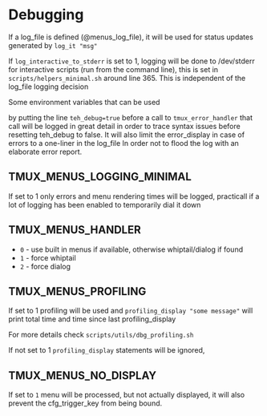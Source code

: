 # Debugging

If a log_file is defined (@menus_log_file), it will be used for status updates
generated by `log_it "msg"`

If `log_interactive_to_stderr` is set to 1, logging will be done to /dev/stderr
for interactive scripts (run from the command line), this is set in
`scripts/helpers_minimal.sh` around line 365. This is independent
of the log_file logging decision

Some environment variables that can be used

by putting the line `teh_debug=true` before a call to `tmux_error_handler` that
call will be logged in great detail in order to trace syntax issues before resetting
teh_debug to false.
It will also limit the error_display in case of errors to a one-liner in the log_file
In order not to flood the log with an elaborate error report.

## TMUX_MENUS_LOGGING_MINIMAL

If set to 1 only errors and menu rendering times will be logged, practicall if
a lot of logging has been enabled to temporarily dial it down

## TMUX_MENUS_HANDLER

- `0` - use built in menus if available, otherwise whiptail/dialog if found
- `1` - force whiptail
- `2` - force dialog

## TMUX_MENUS_PROFILING

If set to 1 profiling will be used and `profiling_display "some message"`
will print total time and time since last profiling_display

For more details check `scripts/utils/dbg_profiling.sh`

If not set to 1 `profiling_display` statements will be ignored,

## TMUX_MENUS_NO_DISPLAY

If set to `1` menu will be processed, but not actually displayed, it will also
prevent the cfg_trigger_key from being bound.
